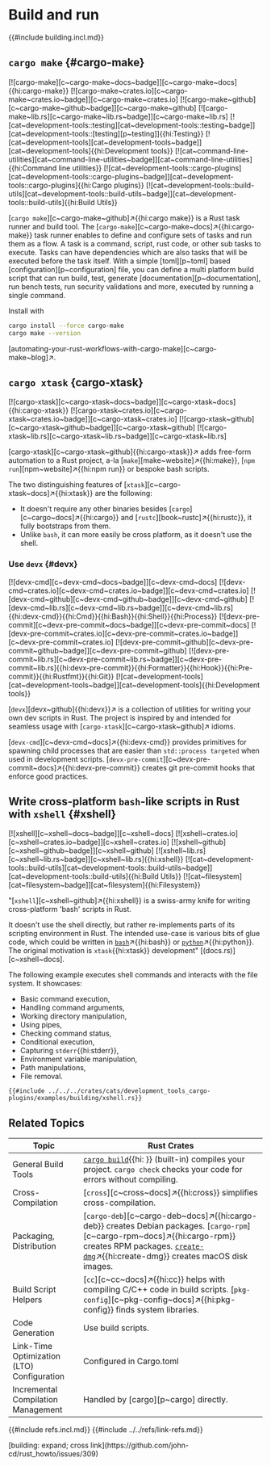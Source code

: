 # Build and run

{{#include building.incl.md}}

## `cargo make` {#cargo-make}

[![cargo-make][c~cargo-make~docs~badge]][c~cargo-make~docs]{{hi:cargo-make}}
[![cargo-make~crates.io][c~cargo-make~crates.io~badge]][c~cargo-make~crates.io]
[![cargo-make~github][c~cargo-make~github~badge]][c~cargo-make~github]
[![cargo-make~lib.rs][c~cargo-make~lib.rs~badge]][c~cargo-make~lib.rs]
[![cat~development-tools::testing][cat~development-tools::testing~badge]][cat~development-tools::[testing][p~testing]]{{hi:Testing}}
[![cat~development-tools][cat~development-tools~badge]][cat~development-tools]{{hi:Development tools}}
[![cat~command-line-utilities][cat~command-line-utilities~badge]][cat~command-line-utilities]{{hi:Command line utilities}}
[![cat~development-tools::cargo-plugins][cat~development-tools::cargo-plugins~badge]][cat~development-tools::cargo-plugins]{{hi:Cargo plugins}}
[![cat~development-tools::build-utils][cat~development-tools::build-utils~badge]][cat~development-tools::build-utils]{{hi:Build Utils}}

[`cargo make`][c~cargo-make~github]↗{{hi:cargo make}} is a Rust task runner and build tool. The [`cargo-make`][c~cargo-make~docs]↗{{hi:cargo-make}} task runner enables to define and configure sets of tasks and run them as a flow. A task is a command, script, rust code, or other sub tasks to execute. Tasks can have dependencies which are also tasks that will be executed before the task itself.
With a simple [toml][p~toml] based [configuration][p~configuration] file, you can define a multi platform build script that can run build, test, generate [documentation][p~documentation], run bench tests, run security validations and more, executed by running a single command.

Install with

```bash
cargo install --force cargo-make
cargo make --version
```

[automating-your-rust-workflows-with-cargo-make][c~cargo-make~blog]↗.

## `cargo xtask` {cargo-xtask}

[![cargo-xtask][c~cargo-xtask~docs~badge]][c~cargo-xtask~docs]{{hi:cargo-xtask}}
[![cargo-xtask~crates.io][c~cargo-xtask~crates.io~badge]][c~cargo-xtask~crates.io]
[![cargo-xtask~github][c~cargo-xtask~github~badge]][c~cargo-xtask~github]
[![cargo-xtask~lib.rs][c~cargo-xtask~lib.rs~badge]][c~cargo-xtask~lib.rs]

[cargo-xtask][c~cargo-xtask~github]{{hi:cargo-xtask}}↗ adds free-form automation to a Rust project, a-la [`make`][make~website]↗{{hi:make}}, [`npm run`][npm~website]↗{{hi:npm run}} or bespoke bash scripts.

The two distinguishing features of [`xtask`][c~cargo-xtask~docs]↗{{hi:xtask}} are the following:

- It doesn't require any other binaries besides [`cargo`][c~cargo~docs]↗{{hi:cargo}} and [`rustc`][book~rustc]↗{{hi:rustc}}, it fully bootstraps from them.
- Unlike `bash`, it can more easily be cross platform, as it doesn't use the shell.

### Use `devx` {#devx}

[![devx-cmd][c~devx-cmd~docs~badge]][c~devx-cmd~docs] [![devx-cmd~crates.io][c~devx-cmd~crates.io~badge]][c~devx-cmd~crates.io] [![devx-cmd~github][c~devx-cmd~github~badge]][c~devx-cmd~github] [![devx-cmd~lib.rs][c~devx-cmd~lib.rs~badge]][c~devx-cmd~lib.rs]{{hi:devx-cmd}}{{hi:Cmd}}{{hi:Bash}}{{hi:Shell}}{{hi:Process}} [![devx-pre-commit][c~devx-pre-commit~docs~badge]][c~devx-pre-commit~docs] [![devx-pre-commit~crates.io][c~devx-pre-commit~crates.io~badge]][c~devx-pre-commit~crates.io] [![devx-pre-commit~github][c~devx-pre-commit~github~badge]][c~devx-pre-commit~github] [![devx-pre-commit~lib.rs][c~devx-pre-commit~lib.rs~badge]][c~devx-pre-commit~lib.rs]{{hi:devx-pre-commit}}{{hi:Formatter}}{{hi:Hook}}{{hi:Pre-commit}}{{hi:Rustfmt}}{{hi:Git}} [![cat~development-tools][cat~development-tools~badge]][cat~development-tools]{{hi:Development tools}}

[`devx`][devx~github]{{hi:devx}}↗ is a collection of utilities for writing your own dev scripts in Rust. The project is inspired by and intended for seamless usage with [`cargo-xtask`][c~cargo-xtask~github]↗ idioms.

[`devx-cmd`][c~devx-cmd~docs]↗{{hi:devx-cmd}} provides primitives for spawning child processes that are easier than `std::process targeted` when used in development scripts. [`devx-pre-commit`][c~devx-pre-commit~docs]↗{{hi:devx-pre-commit}} creates git pre-commit hooks that enforce good practices.

## Write cross-platform `bash`-like scripts in Rust with `xshell` {#xshell}

[![xshell][c~xshell~docs~badge]][c~xshell~docs] [![xshell~crates.io][c~xshell~crates.io~badge]][c~xshell~crates.io] [![xshell~github][c~xshell~github~badge]][c~xshell~github] [![xshell~lib.rs][c~xshell~lib.rs~badge]][c~xshell~lib.rs]{{hi:xshell}} [![cat~development-tools::build-utils][cat~development-tools::build-utils~badge]][cat~development-tools::build-utils]{{hi:Build Utils}} [![cat~filesystem][cat~filesystem~badge]][cat~filesystem]{{hi:Filesystem}}

"[`xshell`][c~xshell~github]↗{{hi:xshell}} is a swiss-army knife for writing cross-platform 'bash' scripts in Rust.

It doesn't use the shell directly, but rather re-implements parts of its scripting environment in Rust. The intended use-case is various bits of glue code, which could be written in [`bash`](https://www.gnu.org/software/bash)↗{{hi:bash}} or [`python`](https://www.python.org/)↗{{hi:python}}. The original motivation is `xtask`{{hi:xtask}} development" [(docs.rs)][c~xshell~docs].

The following example executes shell commands and interacts with the file system. It showcases:

- Basic command execution,
- Handling command arguments,
- Working directory manipulation,
- Using pipes,
- Checking command status,
- Conditional execution,
- Capturing `stderr`{{hi:stderr}},
- Environment variable manipulation,
- Path manipulations,
- File removal.

```rust,editable
{{#include ../../../crates/cats/development_tools_cargo-plugins/examples/building/xshell.rs}}
```

## Related Topics

| Topic | Rust Crates |
|---|---|
| General Build Tools | [`cargo build`]( ){{hi: }} (built-in) compiles your project. `cargo check` checks your code for errors without compiling. |
| Cross-Compilation | [`cross`][c~cross~docs]↗{{hi:cross}} simplifies cross-compilation. |
| Packaging, Distribution | [`cargo-deb`][c~cargo-deb~docs]↗{{hi:cargo-deb}} creates Debian packages. [`cargo-rpm`][c~cargo-rpm~docs]↗{{hi:cargo-rpm}} creates RPM packages. [`create-dmg`](https://github.com/create-dmg/create-dmg)↗{{hi:create-dmg}} creates macOS disk images. |
| Build Script Helpers | [`cc`][c~cc~docs]↗{{hi:cc}} helps with compiling C/C++ code in build scripts. [`pkg-config`][c~pkg-config~docs]↗{{hi:pkg-config}} finds system libraries. |
| Code Generation | Use build scripts. |
| Link-Time Optimization (LTO) Configuration | Configured in Cargo.toml |
| Incremental Compilation Management | Handled by [cargo][p~cargo] directly. |

{{#include refs.incl.md}}
{{#include ../../refs/link-refs.md}}

<div class="hidden">
[building: expand; cross link](https://github.com/john-cd/rust_howto/issues/309)
</div>
